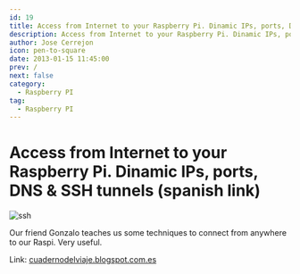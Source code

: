 ```yaml
---
id: 19
title: Access from Internet to your Raspberry Pi. Dinamic IPs, ports, DNS & SSH tunnels (spanish link)
description: Access from Internet to your Raspberry Pi. Dinamic IPs, ports, DNS & SSH tunnels (spanish link)
author: Jose Cerrejon
icon: pen-to-square
date: 2013-01-15 11:45:00
prev: /
next: false
category:
  - Raspberry PI
tag:
  - Raspberry PI
---
```


# Access from Internet to your Raspberry Pi. Dinamic IPs, ports, DNS & SSH tunnels (spanish link)

![ssh](/images/ssh-tunnel.jpg)

Our friend Gonzalo teaches us some techniques to connect from anywhere to our Raspi. Very useful.

Link: [cuadernodelviaje.blogspot.com.es](http://cuadernodelviaje.blogspot.com.es/2013/01/acceder-desde-internet-tu-raspberry-pi.html)